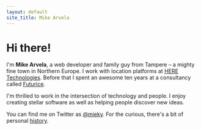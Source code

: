 ```yaml
---
layout: default
site_title: Mike Arvela
---
```


<h1 class="mb-10">Hi there!</h1>

I'm <strong>Mike Arvela</strong>, a web developer and family guy from Tampere – a mighty fine town in Northern Europe. I work with location platforms at <a href="https://www.here.com/" class="external-link">HERE Technologies</a>. Before that I spent an awesome ten years at a consultancy called [Futurice](https://www.futurice.com/).

I'm thrilled to work in the intersection of technology and people. I enjoy creating stellar software as well as helping people discover new ideas.

You can find me on Twitter as [@mieky](https://twitter.com/mieky). For the curious, there's a bit of personal <a href="/about.html">history</a>.
